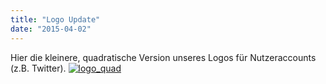```yaml
---
title: "Logo Update"
date: "2015-04-02"
---
```


Hier die kleinere, quadratische Version unseres Logos für Nutzeraccounts (z.B. Twitter). [![logo_quad](images/logo_quad-300x298.png)](https://hackzogtum-coburg.de/wp-content/uploads/2015/04/logo_quad.png)
